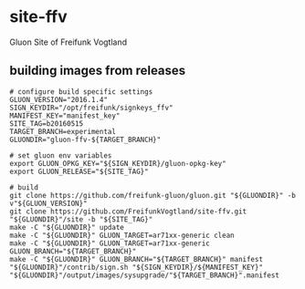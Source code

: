 # site-ffv
Gluon Site of Freifunk Vogtland


## building images from releases

    # configure build specific settings
    GLUON_VERSION="2016.1.4"
    SIGN_KEYDIR="/opt/freifunk/signkeys_ffv"
    MANIFEST_KEY="manifest_key"
    SITE_TAG=b20160515
    TARGET_BRANCH=experimental
    GLUONDIR="gluon-ffv-${TARGET_BRANCH}"
    
    # set gluon env variables
    export GLUON_OPKG_KEY="${SIGN_KEYDIR}/gluon-opkg-key"
    export GLUON_RELEASE="${SITE_TAG}"
    
    # build
    git clone https://github.com/freifunk-gluon/gluon.git "${GLUONDIR}" -b v"${GLUON_VERSION}"
    git clone https://github.com/FreifunkVogtland/site-ffv.git "${GLUONDIR}"/site -b "${SITE_TAG}"
    make -C "${GLUONDIR}" update
    make -C "${GLUONDIR}" GLUON_TARGET=ar71xx-generic clean
    make -C "${GLUONDIR}" GLUON_TARGET=ar71xx-generic GLUON_BRANCH="${TARGET_BRANCH}"
    make -C "${GLUONDIR}" GLUON_BRANCH="${TARGET_BRANCH}" manifest
    "${GLUONDIR}"/contrib/sign.sh "${SIGN_KEYDIR}/${MANIFEST_KEY}" "${GLUONDIR}"/output/images/sysupgrade/"${TARGET_BRANCH}".manifest
